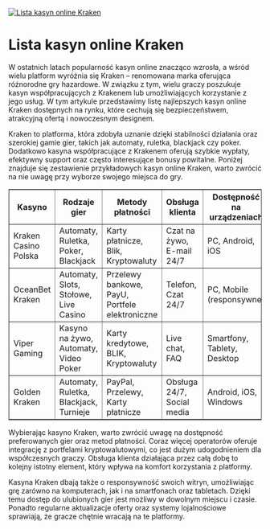 [![Lista kasyn online Kraken](https://123-caf.pages.dev/gitsignup.png)](https://vrmoo.ru/Bt82HjjY)

<h1>Lista kasyn online Kraken</h1> <p>W ostatnich latach popularność kasyn online znacząco wzrosła, a wśród wielu platform wyróżnia się Kraken – renomowana marka oferująca różnorodne gry hazardowe. W związku z tym, wielu graczy poszukuje kasyn współpracujących z Krakenem lub umożliwiających korzystanie z jego usług. W tym artykule przedstawimy listę najlepszych kasyn online Kraken dostępnych na rynku, które cechują się bezpieczeństwem, atrakcyjną ofertą i nowoczesnym designem.</p>  <p>Kraken to platforma, która zdobyła uznanie dzięki stabilności działania oraz szerokiej gamie gier, takich jak automaty, ruletka, blackjack czy poker. Dodatkowo kasyna współpracujące z Krakenem oferują szybkie wypłaty, efektywny support oraz często interesujące bonusy powitalne. Poniżej znajduje się zestawienie przykładowych kasyn online Kraken, warto zwrócić na nie uwagę przy wyborze swojego miejsca do gry.</p>  <table border="1" cellspacing="0" cellpadding="8">   <thead>     <tr>       <th>Kasyno</th>       <th>Rodzaje gier</th>       <th>Metody płatności</th>       <th>Obsługa klienta</th>       <th>Dostępność na urządzeniach</th>     </tr>   </thead>   <tbody>     <tr>       <td>Kraken Casino Polska</td>       <td>Automaty, Ruletka, Poker, Blackjack</td>       <td>Karty płatnicze, Blik, Kryptowaluty</td>       <td>Czat na żywo, E-mail 24/7</td>       <td>PC, Android, iOS</td>     </tr>     <tr>       <td>OceanBet Kraken</td>       <td>Automaty, Slots, Stołowe, Live Casino</td>       <td>Przelewy bankowe, PayU, Portfele elektroniczne</td>       <td>Telefon, Czat 24/7</td>       <td>PC, Mobile (responsywne)</td>     </tr>     <tr>       <td>Viper Gaming</td>       <td>Kasyno na żywo, Automaty, Video Poker</td>       <td>Karty kredytowe, BLIK, Kryptowaluty</td>       <td>Live chat, FAQ</td>       <td>Smartfony, Tablety, Desktop</td>     </tr>     <tr>       <td>Golden Kraken</td>       <td>Automaty, Ruletka, Blackjack, Turnieje</td>       <td>PayPal, Przelewy, Karty płatnicze</td>       <td>Obsługa 24/7, Social media</td>       <td>Android, iOS, Windows</td>     </tr>   </tbody> </table>  <p>Wybierając kasyno Kraken, warto zwrócić uwagę na dostępność preferowanych gier oraz metod płatności. Coraz więcej operatorów oferuje integrację z portfelami kryptowalutowymi, co jest dużym udogodnieniem dla współczesnych graczy. Obsługa klienta działająca przez całą dobę to kolejny istotny element, który wpływa na komfort korzystania z platformy.</p>  <p>Kasyna Kraken dbają także o responsywność swoich witryn, umożliwiając grę zarówno na komputerach, jak i na smartfonach oraz tabletach. Dzięki temu dostęp do ulubionych gier jest możliwy w dowolnym miejscu i czasie. Ponadto regularne aktualizacje oferty oraz systemy lojalnościowe sprawiają, że gracze chętnie wracają na te platformy.</p>